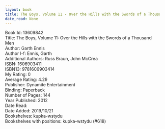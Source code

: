 ```yaml
---
layout: book
title: The Boys, Volume 11 - Over the Hills with the Swords of a Thousand Men
date_read: None
---
```


Book Id: 13609842<br />
Title: The Boys, Volume 11: Over the Hills with the Swords of a Thousand Men<br />
Author: Garth Ennis<br />
Author l-f: Ennis, Garth<br />
Additional Authors: Russ Braun, John McCrea<br />
ISBN: 1606903411<br />
ISBN13: 9781606903414<br />
My Rating: 0<br />
Average Rating: 4.29<br />
Publisher: Dynamite Entertainment<br />
Binding: Paperback<br />
Number of Pages: 144<br />
Year Published: 2012<br />
Date Read: <br />
Date Added: 2019/10/21<br />
Bookshelves: kupka-wstydu<br />
Bookshelves with positions: kupka-wstydu (#618)<br />

